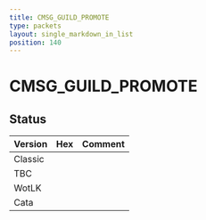 ```yaml
---
title: CMSG_GUILD_PROMOTE
type: packets
layout: single_markdown_in_list
position: 140
---
```


# CMSG_GUILD_PROMOTE

## Status

Version | Hex | Comment
---------- | ---------- | ---------- 
Classic |  |  
TBC |  |  
WotLK |  |  
Cata |  |  
